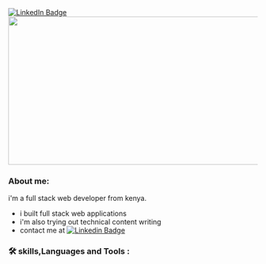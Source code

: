 <div id="badges">
  <a href="https://www.linkedin.com/in/felix-njema-145b02124">
    <img src="https://img.shields.io/badge/LinkedIn-blue?style=for-the-badge&logo=linkedin&logoColor=white" alt="LinkedIn Badge"/>
  </a>
</div>
<div align="center">
  <img src="https://media.giphy.com/media/dWesBcTLavkZuG35MI/giphy.gif" width="600" height="300"/>
</div>  

### About me:
i'm a full stack web developer from kenya.  
  - i built full stack web applications
  - i'm also trying out technical content writing
  - contact me at  [![Linkedin Badge](https://img.shields.io/badge/-njema-blue?style=flat&logo=Linkedin&logoColor=white)](https://www.linkedin.com/in/felix-njema-145b02124)  

### :hammer_and_wrench: skills,Languages and Tools :

